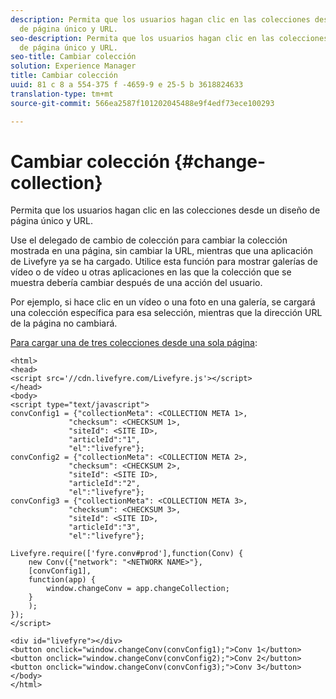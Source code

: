 ```yaml
---
description: Permita que los usuarios hagan clic en las colecciones desde un diseño
  de página único y URL.
seo-description: Permita que los usuarios hagan clic en las colecciones desde un diseño
  de página único y URL.
seo-title: Cambiar colección
solution: Experience Manager
title: Cambiar colección
uuid: 81 c 8 a 554-375 f -4659-9 e 25-5 b 3618824633
translation-type: tm+mt
source-git-commit: 566ea2587f101202045488e9f4edf73ece100293

---
```



# Cambiar colección {#change-collection}

Permita que los usuarios hagan clic en las colecciones desde un diseño de página único y URL.

Use el delegado de cambio de colección para cambiar la colección mostrada en una página, sin cambiar la URL, mientras que una aplicación de Livefyre ya se ha cargado. Utilice esta función para mostrar galerías de vídeo o de vídeo u otras aplicaciones en las que la colección que se muestra debería cambiar después de una acción del usuario.

Por ejemplo, si hace clic en un vídeo o una foto en una galería, se cargará una colección específica para esa selección, mientras que la dirección URL de la página no cambiará.

[Para cargar una de tres colecciones desde una sola página](../c-advanced-topics/t-display-comment-count.md#t_display_comment_count):

```
<html> 
<head> 
<script src='//cdn.livefyre.com/Livefyre.js'></script> 
</head> 
<body> 
<script type="text/javascript"> 
convConfig1 = {"collectionMeta": <COLLECTION META 1>, 
             "checksum": <CHECKSUM 1>, 
             "siteId": <SITE ID>, 
             "articleId":"1", 
             "el":"livefyre"}; 
convConfig2 = {"collectionMeta": <COLLECTION META 2>, 
             "checksum": <CHECKSUM 2>, 
             "siteId": <SITE ID>, 
             "articleId":"2", 
             "el":"livefyre"}; 
convConfig3 = {"collectionMeta": <COLLECTION META 3>, 
             "checksum": <CHECKSUM 3>, 
             "siteId": <SITE ID>, 
             "articleId":"3", 
             "el":"livefyre"}; 
  
Livefyre.require(['fyre.conv#prod'],function(Conv) { 
    new Conv({"network": "<NETWORK NAME>"}, 
    [convConfig1], 
    function(app) {  
        window.changeConv = app.changeCollection; 
    } 
    ); 
}); 
</script> 
  
<div id="livefyre"></div> 
<button onclick="window.changeConv(convConfig1);">Conv 1</button> 
<button onclick="window.changeConv(convConfig2);">Conv 2</button> 
<button onclick="window.changeConv(convConfig3);">Conv 3</button> 
</body> 
</html>
```
